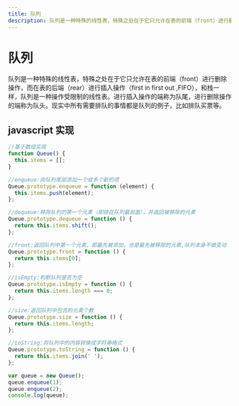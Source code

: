 ```yaml
---
title: 队列
description: 队列是一种特殊的线性表，特殊之处在于它只允许在表的前端（front）进行删除操作，而在表的后端（rear）进行插入操作（first in first out ,FIFO），和栈一样，队列是一种操作受限制的线性表。
---
```


# 队列

队列是一种特殊的线性表，特殊之处在于它只允许在表的前端（front）进行删除操作，而在表的后端（rear）进行插入操作（first in first out ,FIFO），和栈一样，队列是一种操作受限制的线性表。进行插入操作的端称为队尾，进行删除操作的端称为队头。现实中所有需要排队的事情都是队列的例子，比如排队买票等。

## javascript 实现

```js
//基于数组实现
function Queue() {
  this.items = [];
}

//enqueue:向队列尾部添加一个或多个新的项
Queue.prototype.enqueue = function (element) {
  this.items.push(element);
};

//dequeue:移除队列的第一个元素（即排在队列最前面），并返回被移除的元素
Queue.prototype.dequeue = function () {
  return this.items.shift();
};

//front:返回队列中第一个元素，即最先被添加，也是最先被移除的元素,队列本身不做变动
Queue.prototype.front = function () {
  return this.items[0];
};

//isEmpty:判断队列是否为空
Queue.prototype.isEmpty = function () {
  return this.items.length === 0;
};

//size:返回队列中包含的元素个数
Queue.prototype.size = function () {
  return this.items.length;
};

//toString:将队列中的内容转换成字符串格式
Queue.prototype.toString = function () {
  return this.items.join(' ');
};

var queue = new Queue();
queue.enqueue(1);
queue.enqueue(2);
console.log(queue);
```
